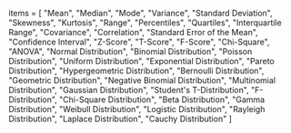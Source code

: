 items = [
    "Mean",
    "Median",
    "Mode",
    "Variance",
    "Standard Deviation",
    "Skewness",
    "Kurtosis",
    "Range",
    "Percentiles",
    "Quartiles",
    "Interquartile Range",
    "Covariance",
    "Correlation",
    "Standard Error of the Mean",
    "Confidence Interval",
    "Z-Score",
    "T-Score",
    "F-Score",
    "Chi-Square",
    "ANOVA",
    "Normal Distribution",
    "Binomial Distribution",
    "Poisson Distribution",
    "Uniform Distribution",
    "Exponential Distribution",
    "Pareto Distribution",
    "Hypergeometric Distribution",
    "Bernoulli Distribution",
    "Geometric Distribution",
    "Negative Binomial Distribution",
    "Multinomial Distribution",
    "Gaussian Distribution",
    "Student's T-Distribution",
    "F-Distribution",
    "Chi-Square Distribution",
    "Beta Distribution",
    "Gamma Distribution",
    "Weibull Distribution",
    "Logistic Distribution",
    "Rayleigh Distribution",
    "Laplace Distribution",
    "Cauchy Distribution"
]
